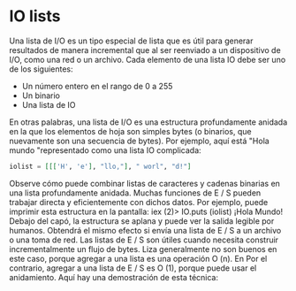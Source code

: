 # IO lists

Una lista de I/O es un tipo especial de lista que es útil para generar resultados de manera incremental que al ser reenviado a un dispositivo de I/O, como una red o un archivo. Cada elemento de una lista IO debe ser uno de los siguientes:

- Un número entero en el rango de 0 a 255
- Un binario
- Una lista de IO

En otras palabras, una lista de I/O es una estructura profundamente anidada en la que los elementos de hoja son simples
bytes (o binarios, que nuevamente son una secuencia de bytes). Por ejemplo, aquí está "Hola
mundo "representado como una lista IO complicada:

```elixir
iolist = [[['H', 'e'], "llo,"], " worl", "d!"]
```

Observe cómo puede combinar listas de caracteres y cadenas binarias en una lista profundamente anidada.
Muchas funciones de E / S pueden trabajar directa y eficientemente con dichos datos. Por ejemplo,
puede imprimir esta estructura en la pantalla:
iex (2)> IO.puts (iolist)
¡Hola Mundo!
Debajo del capó, la estructura se aplana y puede ver la salida legible por humanos. Obtendrá el mismo efecto si envía una lista de E / S a un archivo o una toma de red.
Las listas de E / S son útiles cuando necesita construir incrementalmente un flujo de bytes. Liza
generalmente no son buenos en este caso, porque agregar a una lista es una operación O (n). En
Por el contrario, agregar a una lista de E / S es O (1), porque puede usar el anidamiento. Aquí hay una demostración de esta técnica:
